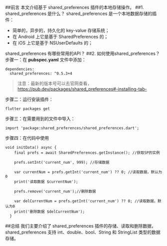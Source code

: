 ##前言
本文介绍基于 shared_preferences 插件的本地存储操作。
##1. shared_preferences 是什么？
shared_preferences 是一个本地数据存储的插件：
- 简单的，异步的，持久化的 key-value 存储系统；
- 在 Android 上它是基于 SharedPreferences 的；
- 在 iOS 上它是基于 NSUserDefaults 的；

shared_preferences 有哪些常用的API？
##2. 如何使用shared_preferences？
步骤一：在 **pubspec.yaml** 文件中添加：
```
dependencies:
  shared_preferences: ^0.5.3+4
```
> 注意：最新的版本号可以去官网查看，
https://pub.dev/packages/shared_preferences#-installing-tab-

步骤二：运行安装插件：
```
flutter packages get
```
步骤三：在需要用到的文件中导入：
```
import 'package:shared_preferences/shared_preferences.dart';
```
步骤四：在代码中使用
```
void initData() async {
    final prefs = await SharedPreferences.getInstance(); //获取SP的实例

    prefs.setInt('current_num', 999); //存储数据

    var currentNum = prefs.getInt('current_num') ?? 0; //读取数据，默认为0
    print('读取数据 $currentNum');

    prefs.remove('current_num');//删除数据

    var delCurrentNum = prefs.getInt('current_num') ?? 0; //读取数据，默认为0
    print('删除数据 $delCurrentNum');
  }
```
##总结
我们主要介绍了 shared_preferences 插件的存储、读取和删除数据，shared_preferences 支持 int、double、bool、String 和 StringList 类型的数据存储。
